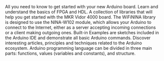 <EssentialsColumn title="First Steps">
  <EssentialElement title="Quickstart Guide" type="getting-started" link="/software/ide-v1/installing-samd21-core">
    All you need to know to get started with your new Arduino board.
  </EssentialElement>

  <EssentialElement title="FPGA & HDL basics" type="getting-started" link="/learn/programming/vidor">
    Learn and understand the basics of FPGA and HDL.
  </EssentialElement>
</EssentialsColumn>

<EssentialsColumn title="Suggested Libraries">

  <EssentialElement title="Vidor Libraries (Collection)" type="library" link="https://github.com/vidor-libraries">
    A collection of libraries that will help you get started with the MKR Vidor 4000 board.
  </EssentialElement>

  <EssentialElement title="WiFiNINA" type="library" link="https://www.arduino.cc/en/Reference/WiFiNINA">
    The WiFiNINA library is designed to use the NINA-W102 module, which allows your Arduino to connect to the Internet, either as a server accepting incoming connections or a client making outgoing ones.
  </EssentialElement>
</EssentialsColumn>

<EssentialsColumn title="Arduino Basics">
  <EssentialElement title="Built-in Examples" type="tutorial" link="/built-in-examples/">
    Built-in Examples are sketches included in the Arduino IDE and demonstrate all basic Arduino commands. 
  </EssentialElement>
  <EssentialElement title="Learn" type="resource" link="/learn/">
    Discover interesting articles, principles and techniques related to the Arduino ecosystem.
  </EssentialElement>
  <EssentialElement title="Language References" type="resource" link="https://www.arduino.cc/reference/en/">
  Arduino programming language can be divided in three main parts: functions, values (variables and constants), and structure.
  </EssentialElement>
</EssentialsColumn>